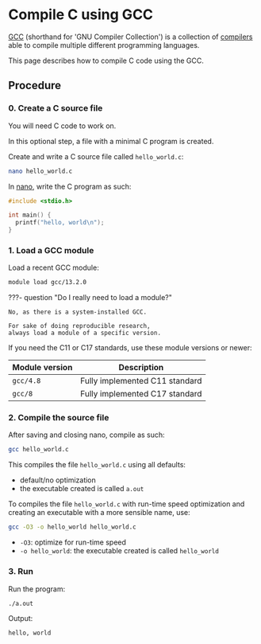 # Compile C using GCC

[GCC](gcc.md) (shorthand for 'GNU Compiler Collection')
is a collection of [compilers](compilers.md)
able to compile multiple different programming languages.

This page describes how to compile C code using the GCC.

## Procedure

### 0. Create a C source file

You will need C code to work on.

In this optional step, a file with a minimal C program is created.

Create and write a C source file called `hello_world.c`:

```bash
nano hello_world.c
```

In [nano](nano.md), write the C program as such:

```c
#include <stdio.h>

int main() {
  printf("hello, world\n");
}
```

### 1. Load a GCC module

Load a recent GCC module:

```bash
module load gcc/13.2.0
```

???- question "Do I really need to load a module?"

    No, as there is a system-installed GCC.

    For sake of doing reproducible research, 
    always load a module of a specific version.


If you need the C11 or C17 standards, use these module versions or newer:

Module version|Description
--------------|------------------------------
`gcc/4.8`     |Fully implemented C11 standard
`gcc/8`       |Fully implemented C17 standard

### 2. Compile the source file

After saving and closing nano, compile as such:

```bash
gcc hello_world.c
```

This compiles the file `hello_world.c` using all defaults:

- default/no optimization
- the executable created is called `a.out`

To compiles the file `hello_world.c` with run-time speed optimization
and creating an executable with a more sensible name, use:

```bash
gcc -O3 -o hello_world hello_world.c
```

- `-O3`: optimize for run-time speed
- `-o hello_world`: the executable created is called `hello_world`

### 3. Run

Run the program:

```bash
./a.out 
```

Output:

```console
hello, world
```
